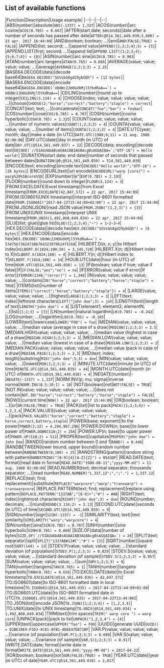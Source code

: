 ## List of available functions

|Function|Description|Usage example|
|--|--|--|--|
|ABS(number)|absolute|````ABS(-1337) = 1,337````|
|ACOS(number)|arc cosine|````ACOS(0.785) = 0.667````|
|AFTER(start date; seconds)|date after a number of seconds has passed after date|````AFTER(@514,561,449.039;3,600) = 22 apr. 2017 16:44:09````|
|AND(boolean; boolean; ...)|and|````AND(FALSE;TRUE) = FALSE````|
|APPEND(list; second; ...)|append value|````APPEND({1;2;3;4};5) = {5}````|
|APPEND.LIST(first; second; ...)|append list|````APPEND.LIST({1;2;3;4};{5;6;7;8}) = {8}````|
|ASIN(number)|arc sine|````ASIN(0.785) = 0.903````|
|ATAN(number)|arc tangens|````ATAN(0.785) = 0.666````|
|AVERAGE(value; value; value; value; ...)|average|````AVERAGE(1;2;3;3) = 2.25````|
|BASE64.DECODE(data)|decode base64|````BASE64.DECODE("SGVsbG8gd29ybGQh") = [12 bytes]````|
|BASE64.ENCODE(data)|encode base64|````BASE64.ENCODE(`U0dWc2JHOGdkMjl5YkdRaA==`) = U0dWc2JHOGdkMjl5YkdRaA==````|
|CEILING(number)|round up to integer|````CEILING(3.134) = 4````|
|CHOOSE(index; value; value; value; value; ...)|choose|````CHOOSE(2;"horse";"correct";"battery";"staple") = correct````|
|CONCAT(text; text; ...)|concatenate|````CONCAT("foo";"bar") = foobar````|
|COS(number)|cose|````COS(0.785) = 0.707````|
|COSH(number)|cosine hyperbolic|````COSH(0.785) = 1.325````|
|COUNT(value; value; value; value; ...)|number of numeric values|````COUNT(1;2;3;3) = 4````|
|COUNTA(value; value; value; value; ...)|number of items|````COUNTA(1;2;3;3) = 4````|
|DATE.UTC(year; month; day)|make a date (in UTC)|````DATE.UTC(1988;8;11) = 11 aug. 1988 02:00:00````|
|DAY.UTC(date)|day in month (in UTC) of date|````DAY.UTC(@514,561,449.037) = 22````|
|DECODE(data; encoding)|decode text|````DECODE(`//5IAGUAbABsAG8AIAB3AG8AcgBsAGQAIQA=`;"UTF-16") = Hello world!````|
|DURATION(start date; end date)|number of seconds that passed between dates|````DURATION(@0;@514,561,449.039) = 514,561,449.039````|
|ENCODE(text; encoding)|encode text|````ENCODE("Hello world!";"UTF-16") = [26 bytes]````|
|ENCODEURL(text)|url encode|````ENCODEURL("warp [core]") = warp%20%5Bcore%5D````|
|EXP(number)|e^|````EXP(0.785) = 2.193````|
|FLOOR(number)|round down to integer|````FLOOR(3.134) = 3````|
|FROM.EXCELDATE(Excel timestamp)|from Excel timestamp|````FROM.EXCELDATE(42,847.572) = 22 apr. 2017 15:44:09````|
|FROM.ISO8601(UNIX timestamp)|interpret ISO-8601 formatted date|````FROM.ISO8601("2017-04-22T15:44:09+02:00") = 22 apr. 2017 15:44:09````|
|FROM.JSON(JSON)|read JSON value|````FROM.JSON("[1,2,3]") = {3}````|
|FROM.UNIX(UNIX timestamp)|interpret UNIX timestamp|````FROM.UNIX(1,492,868,649.034) = 22 apr. 2017 15:44:09````|
|GLUE(list; glue)|glue list|````GLUE({1;2;3;4};"~") = 1~2~3~4````|
|HEX.DECODE(data)|decode hex|````HEX.DECODE("SGVsbG8gd29ybGQh") = [8 bytes]````|
|HEX.ENCODE(data)|encode hex|````HEX.ENCODE(`U0dWc2JHOGdkMjl5YkdRaA==`) = 53475673624738676432397962475168````|
|HILBERT.D(n; x; y)|to Hilbert index|````HILBERT.D(1024;100;50) = 3,145,728````|
|HILBERT.X(n; d)|Hilbert index to X|````HILBERT.X(1024;100) = 4````|
|HILBERT.Y(n; d)|Hilbert index to Y|````HILBERT.Y(1024;100) = 14````|
|HOUR.UTC(date)|hour (in UTC) of time|````HOUR.UTC(@514,561,449.038) = 13````|
|IF(boolean; value if true; value if false)|if|````IF(FALSE;"yes";"no") = no````|
|IFERROR(value; value if error)|if error|````IFERROR(1346;"(error)") = 1,346````|
|IN(value; value; value; value; value; ...)|contains|````IN("horse";"correct";"battery";"horse";"staple") = TRUE````|
|ITEMS(list)|number of items|````ITEMS({"correct";"horse";"battery";"staple"}) = 4````|
|LARGE(value; value; value; value; ...)|highest|````LARGE(1;2;3;3) = 3````|
|LEFT(text; index)|leftmost characters|````LEFT("john doe";3) = joh````|
|LENGTH(text)|length of text|````LENGTH("john doe") = 8````|
|LIST(element1; element2; elementN; ...)|list|````{1;2;3} = {3}````|
|LN(number)|natural logarithm|````LN(0.785) = -0.242````|
|LOG(number; ...)|logarithm|````LOG(0.785) = -0.105````|
|LOWER(text)|lowercase|````LOWER("FOO") = foo````|
|MEDIAN(value; value; value; value; ...)|median value (average in case of a draw)|````MEDIAN(1;2;3;3) = 2.5````|
|MEDIAN.HIGH(value; value; value; value; ...)|median value (highest in case of a draw)|````MEDIAN.HIGH(1;2;3;3) = 3````|
|MEDIAN.LOW(value; value; value; value; ...)|median value (lowest in case of a draw)|````MEDIAN.LOW(1;2;3;3) = 2````|
|MEDIAN.PACK(value; value; value; value; ...)|median value (pack in case of a draw)|````MEDIAN.PACK(1;2;3;3) = 2,3````|
|MID(text; index; length)|substring|````MID("john doe";5;3) = doe````|
|MIN(value; value; value; value; ...)|lowest|````MIN(1;2;3;3) = 1````|
|MINUTE.UTC(date)|minute (in UTC) of time|````MINUTE.UTC(@514,561,449.039) = 44````|
|MONTH.UTC(date)|month (in UTC) of|````MONTH.UTC(@514,561,449.038) = 4````|
|NEGATE(number)|-|````NEGATE(-1337) = 1,337````|
|NORM.INV(p; mu; sigma)|inverse normal|````NORM.INV(0.5;10;1) = 10````|
|NOT(boolean)|not|````NOT(FALSE) = TRUE````|
|NOT.IN(value; value; value; value; value; ...)|does not contain|````NOT.IN("horse";"correct";"battery";"horse";"staple") = FALSE````|
|NOW()|current time|````NOW() = 22 apr. 2017 15:44:09````|
|OR(boolean; boolean; ...)|or|````OR(FALSE;TRUE) = TRUE````|
|PACK(list)|list to pack|````PACK({1;2;3;4}) = 1,2,3,4````|
|PACK.VALUES(value; value; value; value; ...)|pack|````PACK.VALUES("horse";"correct";"battery";"staple") = horse,correct,battery,staple````|
|POWER(base; exponent)|to the power|````POWER(2;32) = 4,294,967,296````|
|POWER.DOWN(n; base)|to lower power of|````POWER.DOWN(510;2) = 256````|
|POWER.UP(n; base)|to upper power of|````POWER.UP(510;2) = 512````|
|PROPER(text)|capitalize|````PROPER("john doe") = John Doe````|
|RAND()|random number between 0 and 1|````RAND() = 0.446````|
|RANDBETWEEN(lower bound; upper bound)|random number between|````RANDBETWEEN(0;100) = 25````|
|RANDSTRING(pattern)|random string with pattern|````RANDSTRING("[0-9]{4}[A-Z]{2}") = 0543QF````|
|READ.DATE(text; format)|read date in format|````READ.DATE("1988-08-11";"yyyy-MM-dd") = 11 aug. 1988 02:00:00````|
|READ.NUMBER(text; decimal separator; thousands separator; ...)|read number|````READ.NUMBER("1.337,12";",";".") = 1,337.12````|
|REPLACE(text; find; replacement)|substitute|````REPLACE("warpcore";"warp";"transwarp") = transwarpcore````|
|REPLACE.PATTERN(text; find; replacement)|replace using pattern|````REPLACE.PATTERN("1337AB";"[0-9]+";"#") = #AB````|
|RIGHT(text; index)|rightmost characters|````RIGHT("john doe";3) = doe````|
|ROUND(number; decimals; ...)|round|````ROUND(3.134;2) = 3.13````|
|SECOND.UTC(date)|seconds (in UTC) of time|````SECOND.UTC(@514,561,449.039) = 9````|
|SIGN(number)|sign|````SIGN(-1337) = -1````|
|SIMILARITY(text; text)|text similarity|````SIMILARITY("warp";"warpcore") = 4````|
|SIN(number)|sine|````SIN(0.785) = 0.707````|
|SINH(number)|sine hyperbolic|````SINH(0.785) = 0.869````|
|SIZE.OF(data)|number of bytes|````SIZE.OF(`//5IAGUAbABsAG8AIAB3AG8AcgBsAGQAIQA=`) = 26````|
|SPLIT(text; separator)|split|````SPLIT("1337AB#12#C";"#") = {3}````|
|SQRT(number)|square root|````SQRT(144) = 12````|
|STDEV.P(value; value; value; value; ...)|standard deviation (of population)|````STDEV.P(1;2;3;3) = 0.829````|
|STDEV.S(value; value; value; value; ...)|standard deviation (of sample)|````STDEV.S(1;2;3;3) = 0.957````|
|SUM(value; value; value; value; ...)|sum|````SUM(1;2;3;3) = 9````|
|TAN(number)|tangens|````TAN(0.785) = 1````|
|TANH(number)|tangens hyperbolic|````TANH(0.785) = 0.656````|
|TO.EXCELDATE(date)|to Excel timestamp|````TO.EXCELDATE(@514,561,449.036) = 42,847.572````|
|TO.ISO8601(date)|to ISO-8601 formatted date in local timezone|````TO.ISO8601(@514,561,449.035) = 2017-04-22T15:44:09+02:00````|
|TO.ISO8601.UTC(date)|to ISO-8601 formatted date in UTC|````TO.ISO8601.UTC(@514,561,449.035) = 2017-04-22T13:44:09Z````|
|TO.JSON(list)|encode JSON|````TO.JSON({1;2;3;4}) = [1,2,3,4]````|
|TO.UNIX(date)|to UNIX timestamp|````TO.UNIX(@514,561,449.034) = 1,492,868,649.034````|
|TRIM(text)|trim spaces|````TRIM(" warp core ") = warp core````|
|UNPACK(pack)|pack to list|````UNPACK("1,2,3,4") = {4}````|
|UPPER(text)|uppercase|````UPPER("foo") = FOO````|
|UUID()|generate UUID|````UUID() = D2BE19E9-F5D3-4C81-8FB1-8DEE47EB71BF````|
|VAR.P(value; value; value; value; ...)|variance (of population)|````VAR.P(1;2;3;3) = 0.688````|
|VAR.S(value; value; value; value; ...)|variance (of sample)|````VAR.S(1;2;3;3) = 0.917````|
|WRITE.DATE(date; format)|write date in format|````WRITE.DATE(@514,561,449.045;"yyyy-MM-dd") = 2017-04-22````|
|XOR(boolean; boolean)|xor|````XOR(FALSE;TRUE) = TRUE````|
|YEAR.UTC(date)|year (in UTC) of date|````YEAR.UTC(@514,561,449.038) = 2,017````|